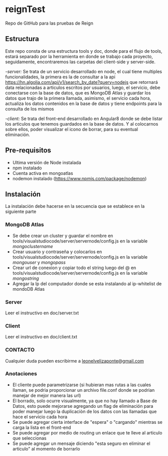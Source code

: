# reignTest
Repo de GitHub para las pruebas de Reign

## Estructura
Este repo consta de una estructura tools y doc, donde para el flujo de tools, estará separado por la herramienta en donde se trabajo cada proyecto, seguidamente, encontraremos las carpetas del client-side y server-side.

*-server:*
Se trata de un servicio desarrollado en node, el cual tiene multiples funcionalidades, la primera es la de consultar a la api https://hn.algolia.com/api/v1/search_by_date?query=nodejs que retornará data relacionadas a articulos escritos por usuarios, luego, el servicio, debe conectarse con la base de datos, que es MongoDB Atlas y guardar los datos que trajo de la primera llamada, asimismo, el servicio cada hora, actualiza los datos contenidos en la base de datos y tiene endpoints para la consulta de los mismos

*-client:*
Se trata del front-end desarrollado en Angular8 donde se debe listar los articulos que tenemos guardados en la base de datos. Y al colocarnos sobre ellos, poder visualizar el icono de borrar, para su eventual eliminación.

## Pre-requisitos
- Ultima versión de Node instalada
- npm instalado
- Cuenta activa en mongoatlas
- nodemon instalado (https://www.npmjs.com/package/nodemon)

## Instalación
La instalación debe hacerse en la secuencia que se establece en la siguiente parte

### MongoDB Atlas
- Se debe crear un cluster y guardar el nombre en tools/visualstudiocode/server/servernode/config.js en la variable *mongoclustername*
- Crear usuario y contraseña y colocarlos en tools/visualstudiocode/server/servernode/config.js en la variable *mongouser* y *mongopass*
- Crear url de conexion y copiar todo el string luego del @ en tools/visualstudiocode/server/servernode/config.js en la variable *mongostring*
- Agregar la Ip del computador donde se esta instalando al ip-whitelist de mondoDB Atlas

### Server
Leer el instructivo en doc/server.txt

### Client
Leer el instructivo en doc/client.txt

### CONTACTO
Cualquier duda pueden escribirme a leonelvelizaponte@gmail.com


### Anotaciones
- El cliente puede parametrizarse (si hubieran mas rutas a las cuales llaman, se podria proporcionar un archivo file.conf donde se podrian manejar de mejor manera las url)
- El borrado, solo ocurre visualmente, ya que no hay llamado a Base de Datos, esto puede mejorarse agregando un flag de eliminación para poder manejar luego la duplicaciòn de los datos con las llamadas que hace el servicio cada hora
- Se puede agregar cierta interface de "espera" o "cargando" mientras se carga la lista en el front-end
- Se puede agregar por medio de routing un enlace que te lleve al articulo que seleccionas
- Se puede agregar un mensaje diciendo "esta seguro en eliminar el articulo" al momento de borrarlo
